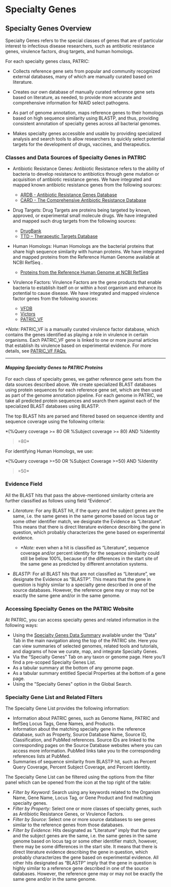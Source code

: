 # Specialty Genes

## Specialty Genes Overview

Specialty Genes refers to the special classes of genes that are of
particular interest to infectious disease researchers, such as
antibiotic resistance genes, virulence factors, drug targets, and human
homologs.

For each specialty genes class, PATRIC:

-   Collects reference gene sets from popular and community recognized
    external databases, many of which are manually curated based on
    literature.

-   Creates our own database of manually curated reference gene sets
    based on literature, as needed, to provide more accurate and
    comprehensive information for NIAID select pathogens.

-   As part of genome annotation, maps reference genes to their homologs
    based on high sequence similarity using BLASTP, and thus, providing
    consistent annotation of specialty genes across all bacterial
    genomes.

-   Makes specialty genes accessible and usable by providing specialized
    analysis and search tools to allow researchers to quickly select
    potential targets for the development of drugs, vaccines, and
    therapeutics.

### Classes and Data Sources of Specialty Genes in PATRIC

-   Antibiotic Resistance Genes: Antibiotic Resistance refers to the
    ability of bacteria to develop resistance to antibiotics through
    gene mutation or acquisition of antibiotic resistance genes. We have
    integrated and mapped known antibiotic resistance genes from the
    following sources:
    -   [ARDB - Antibiotic Resistance Genes Database](http://ardb.cbcb.umd.edu/)
    -   [CARD - The Comprehensive Antibiotic Resistance Database](http://arpcard.mcmaster.ca/)

-   Drug Targets: Drug Targets are proteins being targeted by known,
    approved, or experimental small molecule drugs. We have integrated
    and mapped such drug targets from the following sources:
    -   [DrugBank](http://www.drugbank.ca/)
    -   [TTD – Therapeutic Targets Database](http://bidd.nus.edu.sg/group/TTD/ttd.asp)

-   Human Homologs: Human Homologs are the bacterial proteins that share
    high sequence similarity with human proteins. We have integrated and
    mapped proteins from the Reference Human Genome available at NCBI
    RefSeq .
    -   [Proteins from the Reference Human Genome at NCBI RefSeq](http://www.ncbi.nlm.nih.gov/assembly/GCF_000001405.26)

-   Virulence Factors: Virulence Factors are the gene products that
    enable bacteria to establish itself on or within a host organism and
    enhance its potential to cause disease. We have integrated and
    mapped virulence factor genes from the following sources:
    -   [VFDB](http://www.mgc.ac.cn/VFs/main.htm)
    -   [Victors](http://www.phidias.us/victors/)
    -   [PATRIC\_VF](http://patricbrc.org/portal/portal/patric/SpecialtyGeneSource?source=PATRIC_VF)

*\*Note:* PATRIC\_VF is a manually curated virulence factor database,
which contains the genes identified as playing a role in virulence in
certain organisms. Each PATRIC\_VF gene is linked to one or more journal
articles that establish its virulence based on experimental evidence.
For more details, see [PATRIC\_VF FAQs.](https://docs.patricbrc.org/user_guide/genome_feature_data_and_tools/curated_virulence_factors.html/)

------------------------------------------------------------------------

#### ***Mapping Specialty Genes to PATRIC Proteins***

For each class of specialty genes, we gather reference gene sets from
the data sources described above. We create specialized BLAST databases
using protein sequences for each reference gene set, which are then used
as part of the genome annotation pipeline. For each genome in PATRIC, we
take all predicted protein sequences and search them against each of the
specialized BLAST databases using BLASTP.

The top BLAST hits are parsed and filtered based on sequence identity
and sequence coverage using the following criteria:

*(%Query coverage >= 80 OR %Subject coverage >= 80) AND %Identity
>=80*

For identifying Human Homologs, we use:

*(%Query coverage >=50 OR %Subject Coverage >=50) AND %Identity
>=50*

### Evidence Field

All the BLAST hits that pass the above-mentioned similarity criteria are
further classified as follows using field “Evidence”.

-   *Literature:* For any BLAST hit, if the query and the subject genes
    are the same, i.e. the same genes in the same genome based on locus
    tag or some other identifier match, we designate the Evidence as
    “Literature”. This means that there is direct literature evidence
    describing the gene in question, which probably characterizes the
    gene based on experimental evidence.
    -   *\*Note:* even when a hit is classified as “Literature”,
        sequence coverage and/or percent identity for the sequence
        similarity could still be below 100%, because of the differences
        in the start site of the same gene as predicted by different
        annotation systems.

-   *BLASTP:* For all BLAST hits that are not classified as
    “Literature”, we designate the Evidence as “BLASTP”. This means that
    the gene in question is highly similar to a specialty gene described
    in one of the source databases. However, the reference gene may or
    may not be exactly the same gene and/or in the same genome.

### Accessing Specialty Genes on the PATRIC Website

At PATRIC, you can access specialty genes and related information in the
following ways:

-   Using the [Specialty Genes Data Summary](https://www.patricbrc.org/view/DataType/SpecialtyGenes)
    available under the “Data” Tab in the main navigation along the top
    of the PATRIC site. Here you can view summaries of selected genomes,
    related tools and tutorials, and diagrams of how we curate, map, and
    integrate Specialty Genes.
-   Via the “Specialty Genes” Tab on any taxon or genome page. Here
    you’ll find a pre-scoped Specialty Genes List.
-   As a tabular summary at the bottom of any genome page.
-   As a tabular summary entitled Special Properties at the bottom of a
    gene page.
-   Using the "Specialty Genes" option in the Global Search.

### Specialty Gene List and Related Filters

The Specialty Gene List provides the following information:

-   Information about PATRIC genes, such as Genome Name, PATRIC and
    RefSeq Locus Tags, Gene Names, and Products.
-   Information about the matching specialty gene in the reference
    database, such as Property, Source Database Name, Source ID,
    Classification, and PubMed references. Source IDs are linked to the
    corresponding pages on the Source Database websites where you can
    access more information. PubMed links take you to the corresponding
    references lists at PubMed.
-   Summaries of sequence similarity from BLASTP hit, such as Percent
    Query Coverage, Percent Subject Coverage, and Percent Identity.

The Specialty Gene List can be filtered using the options from the
filter panel which can be opened from the icon at the top right of the
table:

-   *Filter by Keyword*: Search using any keywords related to the
    Organism Name, Gene Name, Locus Tag, or Gene Product and find
    matching specialty genes.
-   *Filter by Property:* Select one or more classes of specialty genes,
    such as Antibiotic Resistance Genes, or Virulence Factors.
-   *Filter by Source:* Select one or more source databases to see genes
    similar to the reference genes from those databases.
-   *Filter by Evidence:* Hits designated as “Literature” imply that the
    query and the subject genes are the same, i.e. the same genes in the
    same genome based on locus tag or some other identifier match,
    however, there may be some differences in the start site. It means
    that there is direct literature evidence describing the gene in
    question, which probably characterizes the gene based on
    experimental evidence. All other hits designated as “BLASTP” imply
    that the gene in question is highly similar to a reference gene
    described in one of the source databases. However, the reference
    gene may or may not be exactly the same gene and/or in the same
    genome.
